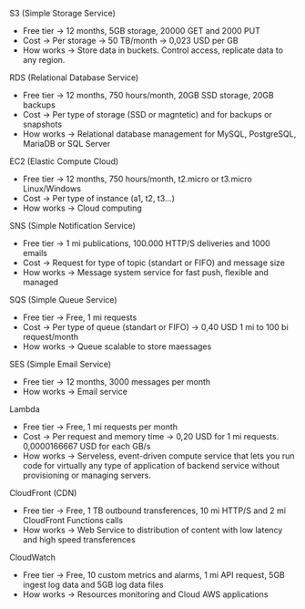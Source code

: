 S3 (Simple Storage Service)
- Free tier -> 12 months, 5GB storage, 20000 GET and 2000 PUT
- Cost -> Per storage -> 50 TB/month -> 0,023 USD per GB
- How works -> Store data in buckets. Control access, replicate data to any region.

RDS (Relational Database Service)
- Free tier -> 12 months, 750 hours/month, 20GB SSD storage, 20GB backups
- Cost -> Per type of storage (SSD or magntetic) and for backups or snapshots
- How works -> Relational database management for MySQL, PostgreSQL, MariaDB or SQL Server

EC2 (Elastic Compute Cloud)
- Free tier -> 12 months, 750 hours/month, t2.micro or t3.micro Linux/Windows
- Cost -> Per type of instance (a1, t2, t3...)
- How works -> Cloud computing

SNS (Simple Notification Service)
- Free tier -> 1 mi publications, 100.000 HTTP/S deliveries and 1000 emails
- Cost -> Request for type of topic (standart or FIFO) and message size
- How works -> Message system service for fast push, flexible and managed

SQS (Simple Queue Service)
- Free tier -> Free, 1 mi requests
- Cost -> Per type of queue (standart or FIFO) -> 0,40 USD 1 mi to 100 bi request/month
- How works -> Queue scalable to store maessages

SES (Simple Email Service)
- Free tier -> 12 months, 3000 messages per month
- How works -> Email service

Lambda
- Free tier -> Free, 1 mi requests per month
- Cost -> Per request and memory time -> 0,20 USD for 1 mi requests. 0,0000166667 USD for each GB/s
- How works -> Serveless, event-driven compute service that lets you run code for virtually any type of application of backend service without provisioning or managing servers.

CloudFront (CDN)
- Free tier -> Free, 1 TB outbound transferences, 10 mi HTTP/S and 2 mi CloudFront Functions calls
- How works -> Web Service to distribution of content with low latency and high speed transferences

CloudWatch
- Free tier -> Free, 10 custom metrics and alarms, 1 mi API request, 5GB ingest log data and 5GB log data files
- How works -> Resources monitoring and Cloud AWS applications